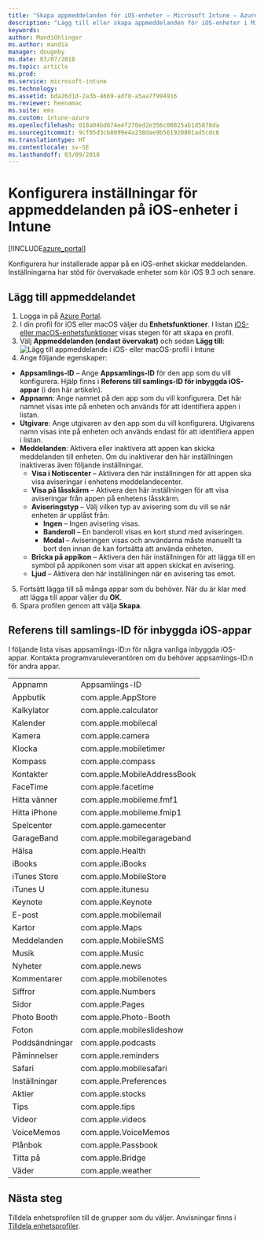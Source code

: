 ```yaml
---
title: "Skapa appmeddelanden för iOS-enheter – Microsoft Intune – Azure | Microsoft Docs"
description: "Lägg till eller skapa appmeddelanden för iOS-enheter i Microsoft Intune. Välj vilka appar som ska kunna skicka meddelanden, konfigurera inställningar för meddelanden på låsskärmen, aktivera ljud, välj typ av avisering och lägg till en aktivitetsikon."
keywords: 
author: MandiOhlinger
ms.author: mandia
manager: dougeby
ms.date: 03/07/2018
ms.topic: article
ms.prod: 
ms.service: microsoft-intune
ms.technology: 
ms.assetid: bda26d1d-2a3b-4669-adf8-a5aa7f994916
ms.reviewer: heenamac
ms.suite: ems
ms.custom: intune-azure
ms.openlocfilehash: 018a04bd674e4f270ed2e356c08825ab1d5878da
ms.sourcegitcommit: 9cf05d3cb8099e4a238dae9b561920801ad5cdc6
ms.translationtype: HT
ms.contentlocale: sv-SE
ms.lasthandoff: 03/09/2018
---
```

# <a name="configure-app-notifications-settings-on-ios-devices-in-intune"></a>Konfigurera inställningar för appmeddelanden på iOS-enheter i Intune

[!INCLUDE[azure_portal](./includes/azure_portal.md)]

Konfigurera hur installerade appar på en iOS-enhet skickar meddelanden. Inställningarna har stöd för övervakade enheter som kör iOS 9.3 och senare.

## <a name="add-the-app-notification"></a>Lägg till appmeddelandet

1. Logga in på [Azure Portal](https://portal.azure.com).
2. I din profil för iOS eller macOS väljer du **Enhetsfunktioner**. I listan [iOS- eller macOS-enhetsfunktioner](device-features-configure.md) visas stegen för att skapa en profil.
3. Välj **Appmeddelanden (endast övervakat)** och sedan **Lägg till**: ![Lägg till appmeddelande i iOS- eller macOS-profil i Intune](./media/ios-macos-app-notifications.png)
4. Ange följande egenskaper:

  - **Appsamlings-ID** – Ange **Appsamlings-ID** för den app som du vill konfigurera. Hjälp finns i **Referens till samlings-ID för inbyggda iOS-appar** (i den här artikeln).
  - **Appnamn**: Ange namnet på den app som du vill konfigurera. Det här namnet visas inte på enheten och används för att identifiera appen i listan.
  - **Utgivare**: Ange utgivaren av den app som du vill konfigurera. Utgivarens namn visas inte på enheten och används endast för att identifiera appen i listan.
  - **Meddelanden**: Aktivera eller inaktivera att appen kan skicka meddelanden till enheten. Om du inaktiverar den här inställningen inaktiveras även följande inställningar.
    - **Visa i Notiscenter** – Aktivera den här inställningen för att appen ska visa aviseringar i enhetens meddelandecenter.
    - **Visa på låsskärm** – Aktivera den här inställningen för att visa aviseringar från appen på enhetens låsskärm.
    - **Aviseringstyp** – Välj vilken typ av avisering som du vill se när enheten är upplåst från:
      - **Ingen** – Ingen avisering visas.
      - **Banderoll** – En banderoll visas en kort stund med aviseringen.
      - **Modal** – Aviseringen visas och användarna måste manuellt ta bort den innan de kan fortsätta att använda enheten.
    - **Bricka på appikon** – Aktivera den här inställningen för att lägga till en symbol på appikonen som visar att appen skickat en avisering.
    - **Ljud** – Aktivera den här inställningen när en avisering tas emot.

5. Fortsätt lägga till så många appar som du behöver. När du är klar med att lägga till appar väljer du **OK**.
6. Spara profilen genom att välja **Skapa**.

## <a name="bundle-id-reference-for-built-in-ios-apps"></a>Referens till samlings-ID för inbyggda iOS-appar

I följande lista visas appsamlings-ID:n för några vanliga inbyggda iOS-appar. Kontakta programvaruleverantören om du behöver appsamlings-ID:n för andra appar.

|||
|-|-|
|Appnamn|Appsamlings-ID|
|Appbutik|com.apple.AppStore|
|Kalkylator|com.apple.calculator|
|Kalender|com.apple.mobilecal|
|Kamera|com.apple.camera|
|Klocka|com.apple.mobiletimer|
|Kompass|com.apple.compass|
|Kontakter|com.apple.MobileAddressBook|
|FaceTime|com.apple.facetime|
|Hitta vänner|com.apple.mobileme.fmf1|
|Hitta iPhone|com.apple.mobileme.fmip1|
|Spelcenter|com.apple.gamecenter|
|GarageBand|com.apple.mobilegarageband|
|Hälsa|com.apple.Health|
|iBooks|com.apple.iBooks|
|iTunes Store|com.apple.MobileStore|
|iTunes U|com.apple.itunesu|
|Keynote|com.apple.Keynote|
|E-post|com.apple.mobilemail|
|Kartor|com.apple.Maps|
|Meddelanden|com.apple.MobileSMS|
|Musik|com.apple.Music|
|Nyheter|com.apple.news|
|Kommentarer|com.apple.mobilenotes|
|Siffror|com.apple.Numbers|
|Sidor|com.apple.Pages|
|Photo Booth|com.apple.Photo-Booth|
|Foton|com.apple.mobileslideshow|
|Poddsändningar|com.apple.podcasts|
|Påminnelser|com.apple.reminders|
|Safari|com.apple.mobilesafari|
|Inställningar|com.apple.Preferences|
|Aktier|com.apple.stocks|
|Tips|com.apple.tips|
|Videor|com.apple.videos|
|VoiceMemos|com.apple.VoiceMemos|
|Plånbok|com.apple.Passbook|
|Titta på|com.apple.Bridge|
|Väder|com.apple.weather|

## <a name="next-steps"></a>Nästa steg

Tilldela enhetsprofilen till de grupper som du väljer. Anvisningar finns i [Tilldela enhetsprofiler](device-profile-assign.md).